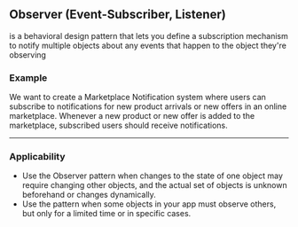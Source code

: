 ## Observer (Event-Subscriber, Listener)

is a behavioral design pattern that lets you define a subscription mechanism to notify multiple objects about any events
that happen to the object they're observing

### Example

We want to create a Marketplace Notification system where users can subscribe to notifications for new product arrivals
or new offers in an online marketplace. Whenever a new product or new offer is added to the marketplace, subscribed
users should receive notifications.

---

### Applicability

- Use the Observer pattern when changes to the state of one object may require changing other objects, and the actual
  set of objects is unknown beforehand or changes dynamically.
- Use the pattern when some objects in your app must observe others, but only for a limited time or in specific cases.

